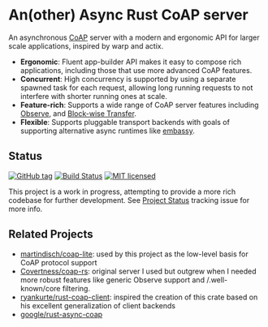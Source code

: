 # An(other) Async Rust CoAP server

An asynchronous [CoAP](https://coap.technology/) server with a modern and
ergonomic API for larger scale applications, inspired by warp and actix.

* **Ergonomic**: Fluent app-builder API makes it easy to compose rich
  applications, including those that use more advanced CoAP features.
* **Concurrent**: High concurrency is supported by using a separate spawned
  task for each request, allowing long running requests to not interfere with
  shorter running ones at scale.
* **Feature-rich**: Supports a wide range of CoAP server features including
  [Observe](https://datatracker.ietf.org/doc/html/rfc7641), and [Block-wise
  Transfer](https://datatracker.ietf.org/doc/html/rfc7959).
* **Flexible**: Supports pluggable transport backends with goals of supporting
  alternative async runtimes like
  [embassy](https://github.com/embassy-rs/embassy).

## Status

[![GitHub tag](https://img.shields.io/github/tag/jasta/coap-server-rs.svg)](https://github.com/jasta/coap-server-rs)
[![Build Status](https://github.com/jasta/coap-server-rs/workflows/Rust/badge.svg)](https://github.com/jasta/coap-server-rs/actions)
[![MIT licensed](https://img.shields.io/badge/license-MIT-blue.svg)](https://github.com/tokio-rs/tokio/blob/master/LICENSE)

This project is a work in progress, attempting to provide a more rich codebase for further development.  See [Project Status](https://github.com/jasta/coap-server-rs/issues/1) tracking issue for more info.

## Related Projects

- [martindisch/coap-lite](https://github.com/martindisch/coap-lite): used by
  this project as the low-level basis for CoAP protocol support
- [Covertness/coap-rs](https://github.com/Covertness/coap-rs): original server
  I used but outgrew when I needed more robust features like generic Observe
  support and /.well-known/core filtering.
- [ryankurte/rust-coap-client](https://raw.githubusercontent.com/ryankurte/rust-coap-client):
  inspired the creation of this crate based on his excellent generalization of
  client backends
- [google/rust-async-coap](https://github.com/google/rust-async-coap)
